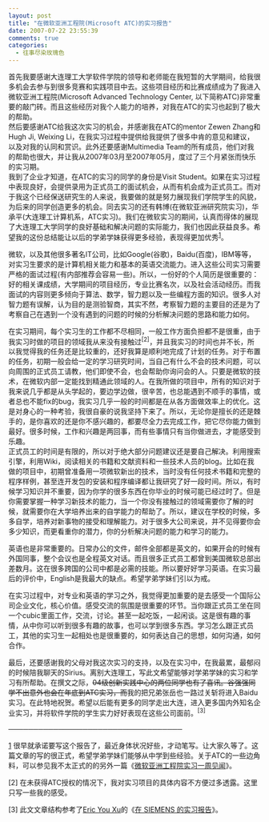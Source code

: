 ```yaml
--- 
layout: post
title: "在微软亚洲工程院(Microsoft ATC)的实习报告"
date: 2007-07-22 23:55:39
comments: true
categories:
  - 往事尽染玫瑰色
---
```


首先我要感谢大连理工大学软件学院的领导和老师能在我短暂的大学期间，给我很多机会去参与到很多竞赛和实践项目中去。这些项目经历和比赛成绩成为了我进入微软亚洲工程院(Microsoft Advanced Technology Center, 以下简称ATC)非常重要的敲门砖。而且这些经历对我个人能力的培养，对我在ATC的实习也起到了极大的帮助。  
然后要感谢ATC给我这次实习的机会，并感谢我在ATC的mentor Zewen Zhang和Hugh Ji, Weixing Li，在我实习过程中提供给我提供了很多中肯的意见和建议，以及对我的认同和赏识。此外还要感谢Multimedia Team的所有成员，他们对我的帮助也很大，并让我从2007年03月至2007年05月，度过了三个月紧张而快乐的实习期。  
我到了企业才知道，在ATC的实习的同学的身份是Visit Student。如果在实习过程中表现良好，会提供录用为正式员工的面试机会，从而有机会成为正式员工。而对于我这个已经保送研究生的人来说，我要做的就是努力展现我们学院学生的风貌，为后来的同学创造更多的机会。同去实习的还有韩博(在微软亚洲研究院实习)，华承平(大连理工计算机系，ATC实习)。我们在微软实习的期间，认真而得体的展现了大连理工大学同学的良好基础和解决问题的实际能力，我们也因此获益良多。希望我的这份总结能让以后的学弟学妹获得更多经验，表现得更加优秀<sup>[1]</sup>。

微软，以及其他很多著名IT公司，比如Google(谷歌)，Baidu(百度)，IBM等等，对实习生要求的是计算机相关能力和基本的英语交流能力。进入这些公司实习需要严格的面试过程(有内部推荐会容易一些)。所以，一份好的个人简历是很重要的：好的相关课成绩，大学期间的项目经历，专业比赛名次，以及社会活动经历。而我面试的内容则更多倾向于算法、数学，智力题以及一些编程方面的知识。很多人对智力题有误解，认为目的是测验智商，其实不然，考察智力题的主要目的还是为了考察自己在遇到一个没有遇到的问题的时候的分析解决问题的思路和能力如何。

在实习期间，每个实习生的工作都不尽相同，一般工作方面负担都不是很重，由于我实习时做的项目的领域我从来没有接触过<sup>[2]</sup>，并且我实习的时间也并不长，所以我觉得我的任务还是比较重的，还好我算是顺利地完成了计划的任务。对于布置的任务，初期一般会给一定的学习研究时间，当自己有什么不会的技术问题，可以向周围的正式员工请教，他们即使不会，也会帮助你询问会的人。只要是微软的技术，在微软内部一定能找到精通此领域的人。在我所做的项目中，所有的知识对于我来说几乎都是从头学起的，要边学边做，很辛苦，也总能遇到不顺手的事情，或者总也不能fix的bug，我实习几乎一般的时间都是在从各方面做效率上的优化。这是对身心的一种考验，我很自豪的说我坚持下来了。所以，无论你是擅长的还是棘手的，是你喜欢的还是你不感兴趣的，都要尽全力去完成工作，把它尽你能力做到最好。很多时候，工作和兴趣是两回事，而有些事情只有当你做进去，才能感受到乐趣。  
正式员工的时间是有限的，所以对于绝大部分问题建议还是要自己解决。利用搜索引擎，利用Wiki，阅读相关的书籍和文献资料和一些技术人员的blog。比如在我做的项目中，初期曾准备用一项微软新出的技术，当时没有任何技术书籍和完整的程序样例，甚至连开发包的安装和程序编译都让我研究了好一段时间。所以，有时候学习知识并不重要，因为你学的很多东西在你毕业的时候可能已经过时了。但是你需要掌握一种学习新技术的能力，当一个你没有接触过的领域需要你了解的时候，就需要你在大学培养出来的自学能力的帮助了。所以，建议在学校的时候，多多自学，培养对新事物的接受和理解能力。对于很多大公司来说，并不见得要你会多少知识，而更看重你的潜力，你的分析解决问题的能力和学习的能力。

英语也是非常重要的。日常办公的文件，邮件全部都是英文的，如果开会的时候有外国同事，整个会议也是全程英文对话。而且很多正式员工都曾到美国微软总部出差数月。这在很多跨国的公司中都是必需的技能。所以要好好学习英语。在实习最后的评价中，English是我最大的缺点。希望学弟学妹们引以为戒。

在实习过程中，对专业和英语的学习之外，我觉得更加重要的是去感受一个国际公司企业文化，核心价值。感受交流的氛围是很重要的环节。当你跟正式员工坐在同一个cubic里面工作，交流，讨论。甚至一起吃饭，一起闲谈。这是很有趣的事情，从中你可以听到很多有趣的故事，也可以学到很多东西。学习怎么跟正式员工，其他的实习生一起相处也是很重要的，如何表达自己的思想，如何沟通，如何合作。

最后，还要感谢我的父母对我这次实习的支持，以及在实习中，在我最累，最郁闷的时候陪我聊天的Sirius。离别大连理工，写此文希望能够对学弟学妹的实习和学习有所帮助。在撰文之际，<strike>04级创新实践中心的两位同学也有了喜讯。谷强强同学不出意外也会在年底到ATC实习，而</strike>我的把兄弟张岳也一路过关斩将进入Baidu实习。在此特地祝贺。希望以后能有更多的同学走出大连，进入更多国内外知名企业实习，并将软件学院的学生实力好好表现在这些公司面前。<sup>[3]</sup>

───────────────────────────────────

[1] 很早就承诺要写这个报告了，最近身体状况好些，才动笔写。让大家久等了。这篇文章的写的很正式，希望学弟学妹们能够从中学到些经验。关于ATC的一些边角料，可以参见我不太正式的的另外一篇《[微软亚洲工程院实习一周见闻][1]》。

[2] 在未获得ATC授权的情况下，我对实习项目的具体内容不方便过多透露。这里只写一些我的感受。

[3] 此文文章结构参考了<a href="http://www.youxu.info/" title="4G spaces and Web 2.3" target="_blank">Eric You Xu</a>的《<a href="http://blog.youxu.info/fyi/siemens_report/" target="_blank">在 SIEMENS 的实习报告</a>》。

 [1]: /blog/posts/be-an-intern-in-atc-for-one-week/